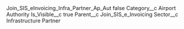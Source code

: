 <?xml version="1.0" encoding="UTF-8"?>
<CustomMetadata xmlns="http://soap.sforce.com/2006/04/metadata" xmlns:xsi="http://www.w3.org/2001/XMLSchema-instance" xmlns:xsd="http://www.w3.org/2001/XMLSchema">
    <label>Join_SIS_eInvoicing_Infra_Partner_Ap_Aut</label>
    <protected>false</protected>
    <values>
        <field>Category__c</field>
        <value xsi:type="xsd:string">Airport Authority</value>
    </values>
    <values>
        <field>Is_Visible__c</field>
        <value xsi:type="xsd:boolean">true</value>
    </values>
    <values>
        <field>Parent__c</field>
        <value xsi:type="xsd:string">Join_SIS_e_Invoicing</value>
    </values>
    <values>
        <field>Sector__c</field>
        <value xsi:type="xsd:string">Infrastructure Partner</value>
    </values>
</CustomMetadata>

